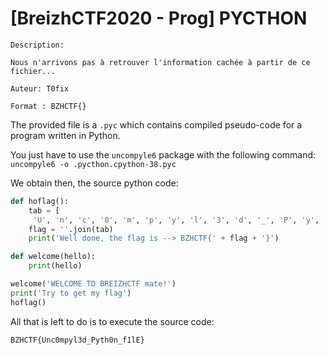 # [BreizhCTF2020 - Prog] PYCTHON
    Description:

    Nous n'arrivons pas à retrouver l'information cachée à partir de ce fichier...

    Auteur: T0fix
    
    Format : BZHCTF{}

The provided file is a `.pyc` which contains compiled pseudo-code for a program written in Python.

You just have to use the `uncompyle6` package with the following command: `uncompyle6 -o .pycthon.cpython-38.pyc`

We obtain then, the source python code:

```python
def hoflag():
    tab = [
     'U', 'n', 'c', '0', 'm', 'p', 'y', 'l', '3', 'd', '_', 'P', 'y', 't', 'h', '0', 'n', '_', 'f', '1', 'l', 'E']
    flag = ''.join(tab)
    print('Well done, the flag is --> BZHCTF{' + flag + '}')

def welcome(hello):
    print(hello)

welcome('WELCOME TO BREIZHCTF mate!')
print('Try to get my flag')
hoflag()
```

All that is left to do is to execute the source code:

```
BZHCTF{Unc0mpyl3d_Pyth0n_f1lE}
```